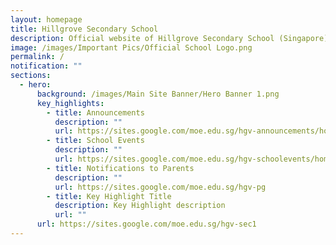 ```yaml
---
layout: homepage
title: Hillgrove Secondary School
description: Official website of Hillgrove Secondary School (Singapore)
image: /images/Important Pics/Official School Logo.png
permalink: /
notification: ""
sections:
  - hero:
      background: /images/Main Site Banner/Hero Banner 1.png
      key_highlights:
        - title: Announcements
          description: ""
          url: https://sites.google.com/moe.edu.sg/hgv-announcements/home
        - title: School Events
          description: ""
          url: https://sites.google.com/moe.edu.sg/hgv-schoolevents/home
        - title: Notifications to Parents
          description: ""
          url: https://sites.google.com/moe.edu.sg/hgv-pg
        - title: Key Highlight Title
          description: Key Highlight description
          url: ""
      url: https://sites.google.com/moe.edu.sg/hgv-sec1
---
```

